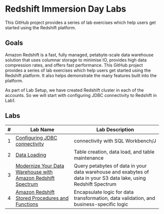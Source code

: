 # Redshift Immersion Day Labs
This GitHub project provides a series of lab exercises which help users get started using the Redshift platform.

## Goals
Amazon Redshift is a fast, fully managed, petabyte-scale data warehouse solution that uses columnar storage to minimise IO, provides high data compression rates, and offers fast performance. This GitHub project provides a series of lab exercises which help users get started using the Redshift platform.  It also helps demonstrate the many features built into the platform.

As part of Lab Setup, we have created Redshift cluster in each of the accounts. So we will start with configuring JDBC connectivity to Redshift in Lab1.

## Labs
|# |Lab Name |Lab Description |
|---- |---- | ----|
|1 |[Configuring JDBC connectivity](lab1-redshiftconnectivity/README.md) | connectivity with SQL Workbench/J |
|2 |[Data Loading](lab2-dataload/README.md) |Table creation, data load, and table maintenance |
|3 |[Modernize Your Data Warehouse with Amazon Redshift Spectrum](lab3-redshiftspectrum/README.md) |Query petabytes of data in your data warehouse and exabytes of data in your S3 data lake, using Redshift Spectrum |
|4 |[Amazon Redshift Stored Procedures and Functions](lab4-storedprocs-functions/Readme.md) | Encapsulate logic for data transformation, data validation, and business-specific logic|
